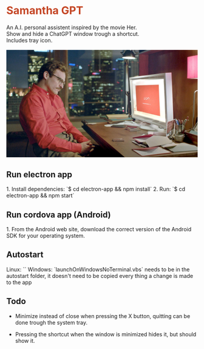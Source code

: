<h1 style="color:#c44524;">Samantha GPT</h1>
An A.I. personal assistent inspired by the movie Her.
<br>
Show and hide a ChatGPT window trough a shortcut.<br>
Includes tray icon.<br>
<br>
<img src="her movie.jpg">

<h2>Run electron app</h2>
1. Install dependencies: `$ cd electron-app && npm install`
2. Run: `$ cd electron-app && npm start`

<h2>Run cordova app (Android)</h2>
1. From the Android web site, download the correct version of the Android SDK for your operating system.

<h2>Autostart</h2>
Linux: ``
Windows: `launchOnWindowsNoTerminal.vbs` needs to be in the autostart folder, it doesn't need to be copied every thing a change is made to the app

<h2>Todo</h2>

- Minimize instead of close when pressing the X button, quitting can be done trough the system tray.

- Pressing the shortcut when the window is minimized hides it, but should show it.
